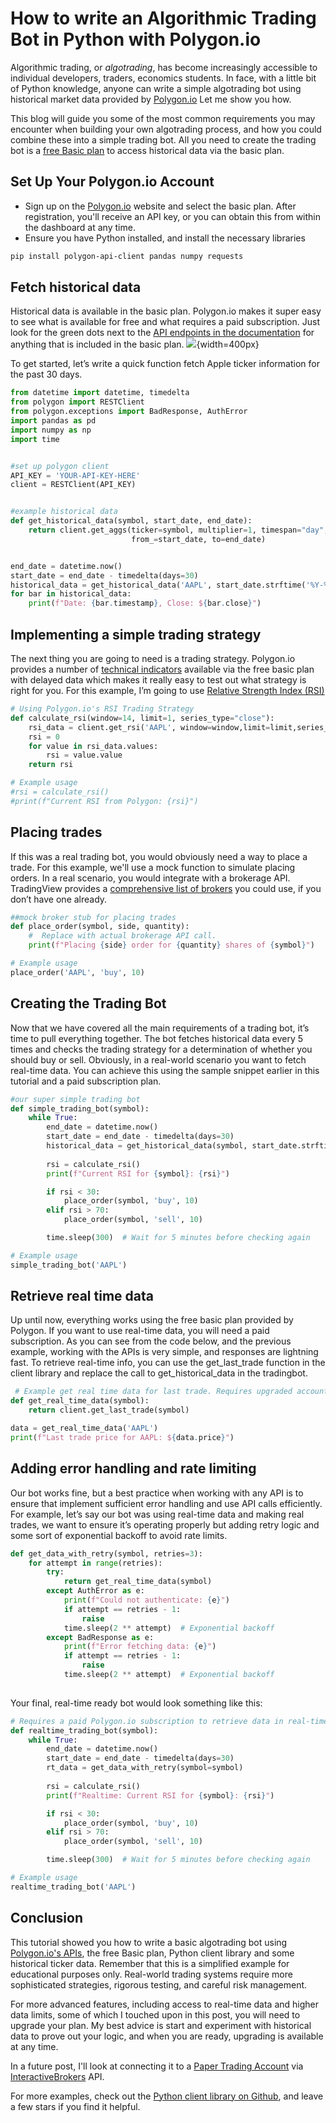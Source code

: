 # How to write an Algorithmic Trading Bot in Python with Polygon.io

Algorithmic trading, or *algotrading*, has become increasingly accessible to individual developers,  traders, economics students. In face, with a little bit of Python knowledge, anyone can write a simple algotrading bot using  historical market data provided by [Polygon.io](https://polygon.io) Let me show you how. 

This blog will guide you some of the most common requirements you may encounter when building your own algotrading process, and how you could combine these into a simple trading bot. All you need to create the trading bot is a [free Basic plan](https://polygon.io/pricing?utm_campaign=quintontradingbot) to access  historical data via the basic plan.  

## Set Up Your Polygon.io Account
- Sign up on the [Polygon.io](https://polygon.io/pricing?utm_campaign=quintontradingbot) website and select the basic plan. After registration, you'll receive an API key, or you can obtain this from within the dashboard at any time.
- Ensure you have Python installed, and  install the necessary libraries

```bash
pip install polygon-api-client pandas numpy requests
```
## Fetch historical data
Historical data is available in the basic plan. Polygon.io makes it super easy to see what is available for free and what requires a paid subscription. Just look for the green dots next to the [API endpoints in the documentation](https://polygon.io/docs/stocks/getting-started) for anything that is included in the basic plan.
![](python-algo-1.png){width=400px}

To get started, let’s write a quick function fetch Apple ticker information for the past 30 days.

```python
from datetime import datetime, timedelta
from polygon import RESTClient
from polygon.exceptions import BadResponse, AuthError
import pandas as pd
import numpy as np
import time


#set up polygon client
API_KEY = 'YOUR-API-KEY-HERE'
client = RESTClient(API_KEY)


#example historical data
def get_historical_data(symbol, start_date, end_date):
    return client.get_aggs(ticker=symbol, multiplier=1, timespan="day", 
                           from_=start_date, to=end_date)


end_date = datetime.now()
start_date = end_date - timedelta(days=30)
historical_data = get_historical_data('AAPL', start_date.strftime('%Y-%m-%d'), end_date.strftime('%Y-%m-%d'))
for bar in historical_data:
    print(f"Date: {bar.timestamp}, Close: ${bar.close}")

```

## Implementing a simple trading strategy
The next thing you are going to need is a trading strategy.  Polygon.io provides a number of [technical indicators](https://polygon.io/docs/stocks/get_v1_indicators_macd__stockticker) available via the free basic plan with delayed data which makes it really easy to test out what strategy is right for you. For this example, I’m going to use [Relative Strength Index \(RSI\)](https://www.stockmarketguides.com/article/rsi-indicator) 

```python
# Using Polygon.io's RSI Trading Strategy
def calculate_rsi(window=14, limit=1, series_type="close"):
    rsi_data = client.get_rsi('AAPL', window=window,limit=limit,series_type=series_type)
    rsi = 0
    for value in rsi_data.values:
        rsi = value.value
    return rsi

# Example usage
#rsi = calculate_rsi()
#print(f"Current RSI from Polygon: {rsi}")

```

## Placing trades
If this was a real trading bot, you would obviously need a way to place a trade. For this example, we'll use a mock function to simulate placing orders. In a real scenario, you would integrate with a brokerage API. TradingView provides a [comprehensive list of brokers](https://www.tradingview.com/support/solutions/43000479307-what-brokers-can-i-trade-through-on-tradingview/) you could use, if you don’t have one already. 

```python
##mock broker stub for placing trades
def place_order(symbol, side, quantity):
    #  Replace with actual brokerage API call.
    print(f"Placing {side} order for {quantity} shares of {symbol}")

# Example usage
place_order('AAPL', 'buy', 10)
```

## Creating the Trading Bot
Now that we have covered all the main requirements of a trading bot, it’s time to pull everything together.  The bot fetches historical data every 5 times and checks the trading strategy for a determination of whether you should buy or sell.  Obviously, in a real-world scenario you want to fetch real-time data. You can achieve this using the sample snippet earlier in this tutorial and a paid subscription plan. 

```python
#our super simple trading bot
def simple_trading_bot(symbol):
    while True:
        end_date = datetime.now()
        start_date = end_date - timedelta(days=30)
        historical_data = get_historical_data(symbol, start_date.strftime('%Y-%m-%d'), end_date.strftime('%Y-%m-%d'))
        
        rsi = calculate_rsi()
        print(f"Current RSI for {symbol}: {rsi}")

        if rsi < 30:
            place_order(symbol, 'buy', 10)
        elif rsi > 70:
            place_order(symbol, 'sell', 10)

        time.sleep(300)  # Wait for 5 minutes before checking again

# Example usage
simple_trading_bot('AAPL')

```

## Retrieve real time data
Up until now, everything works using the free basic plan provided by Polygon. If you want to use real-time data, you will need a paid subscription. As you can see from the code below, and the previous example, working with the APIs is very simple, and responses are lightning fast. To retrieve real-time info, you can use the get_last_trade function in the client library and replace the call to get_historical_data in the tradingbot. 

```python
 # Example get real time data for last trade. Requires upgraded account.
def get_real_time_data(symbol):
    return client.get_last_trade(symbol)

data = get_real_time_data('AAPL')
print(f"Last trade price for AAPL: ${data.price}")
```

## Adding error handling and rate limiting
Our bot works fine, but a best practice when working with any API is to ensure that implement sufficient error handling and use API calls efficiently. For example, let’s say our bot was using real-time data and making real trades, we want to ensure it’s operating properly but adding retry logic and some sort of exponential backoff to avoid rate limits. 

```python
def get_data_with_retry(symbol, retries=3):
    for attempt in range(retries):
        try:
            return get_real_time_data(symbol)
        except AuthError as e:
            print(f"Could not authenticate: {e}")
            if attempt == retries - 1:
                raise
            time.sleep(2 ** attempt)  # Exponential backoff
        except BadResponse as e:
            print(f"Error fetching data: {e}")
            if attempt == retries - 1:
                raise
            time.sleep(2 ** attempt)  # Exponential backoff
        

```

Your final, real-time ready bot would look something like this:

```python
# Requires a paid Polygon.io subscription to retrieve data in real-time
def realtime_trading_bot(symbol):
    while True:
        end_date = datetime.now()
        start_date = end_date - timedelta(days=30)
        rt_data = get_data_with_retry(symbol=symbol)
        
        rsi = calculate_rsi()
        print(f"Realtime: Current RSI for {symbol}: {rsi}")

        if rsi < 30:
            place_order(symbol, 'buy', 10)
        elif rsi > 70:
            place_order(symbol, 'sell', 10)

        time.sleep(300)  # Wait for 5 minutes before checking again

# Example usage
realtime_trading_bot('AAPL')

```

## Conclusion
This tutorial showed you how to write a basic algotrading bot using [Polygon.io's APIs](https://polygon.io/utm_campaign=quintontradingbot),  the free Basic plan, Python  client library and some historical ticker data. Remember that this is a simplified example for educational purposes only. Real-world trading systems require more sophisticated strategies, rigorous testing, and careful risk management. 

For more advanced features, including access to real-time data and higher data limits, some of which I touched upon in this post,  you will need to upgrade your plan. My best advice is start and experiment with historical data to prove out your logic, and when you are ready, upgrading is available at any time. 

In a future post, I'll look at connecting it to a [Paper Trading Account](https://algo-trading.readthedocs.io/en/latest/paper-trading.html) via [InteractiveBrokers](https://www.interactivebrokers.com/en/home.php) API.  

For more examples, check out the [Python client library on Github](https://github.com/polygon-io/client-python/tree/master), and leave a few stars if you find it helpful. 
